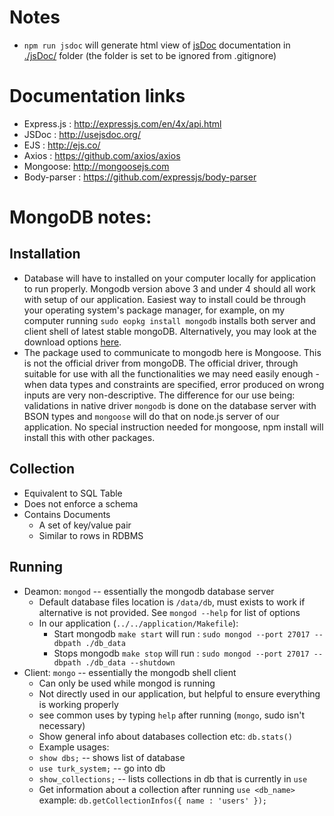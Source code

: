 # Notes
+ `npm run jsdoc` will generate html view of [jsDoc](http://usejsdoc.org/)
  documentation in [./jsDoc/](./jsDoc/) folder (the folder is set to be
  ignored from .gitignore)

# Documentation links
+ Express.js : <http://expressjs.com/en/4x/api.html>
+ JSDoc : <http://usejsdoc.org/>
+ EJS : <http://ejs.co/>
+ Axios : <https://github.com/axios/axios>
+ Mongoose: <http://mongoosejs.com>
+ Body-parser : <https://github.com/expressjs/body-parser>

# MongoDB notes:

## Installation
+ Database will have to installed on your computer locally for application to run
  properly. Mongodb version above 3 and under 4 should all work with setup
  of our application. Easiest way to install could be through your
  operating system's package manager, for example, on my computer running
  `sudo eopkg install mongodb` installs both server and client shell of
  latest stable mongoDB. Alternatively, you may look at the download
  options [here](https://www.mongodb.com/download-center#community).
+ The package used to communicate to mongodb here is Mongoose. This is not
  the official driver from mongoDB. The official driver, through suitable
  for use with all the functionalities we may need easily enough -when data
  types and constraints are specified, error produced on wrong inputs are
  very non-descriptive. The difference for our use being: validations in
  native driver `mongodb` is done on the database server with BSON types
  and `mongoose` will do that on node.js server of our application. No
  special instruction needed for mongoose, npm install will install this
  with other packages.

## Collection
+ Equivalent to SQL Table
+ Does not enforce a schema
+ Contains Documents
    + A set of key/value pair
    + Similar to rows in RDBMS

## Running
+ Deamon: `mongod` -- essentially the mongodb database server
    + Default database files location is `/data/db`, must exists to work if
      alternative is not provided. See `mongod --help` for list of options
    + In our application (`../../application/Makefile`):
        + Start mongodb `make start` will run :
          `sudo mongod --port 27017 --dbpath ./db_data`
        + Stops mongodb `make stop` will run :
          `sudo mongod --port 27017 --dbpath ./db_data --shutdown`
+ Client: `mongo` -- essentially the mongodb shell client
    + Can only be used while mongod is running
    + Not directly used in our application, but helpful to ensure
      everything is working properly
    + see common uses by typing `help` after running (`mongo`, sudo isn't
      necessary)
    + Show general info about databases collection etc: `db.stats()`
    + Example usages:
    + `show dbs;` -- shows list of database
    + `use turk_system;` -- go into db
    + `show_collections;` -- lists collections in db that is currently in `use`
    + Get information about a collection after running `use <db_name>` example:
      `db.getCollectionInfos({ name : 'users' });`